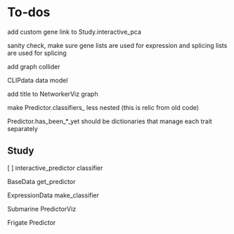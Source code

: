 To-dos
======


add custom gene link to Study.interactive_pca

sanity check, make sure gene lists are used for expression and splicing lists are used for splicing

add graph collider

CLIPdata data model

add title to NetworkerViz graph

make Predictor.classifiers_ less nested (this is relic from old code)

Predictor.has_been_*_yet should be dictionaries that manage each trait separately

## Study

[ ] interactive_predictor
   classifier

BaseData
   get_predictor

ExpressionData
   make_classifier

Submarine
   PredictorViz

Frigate
   Predictor



